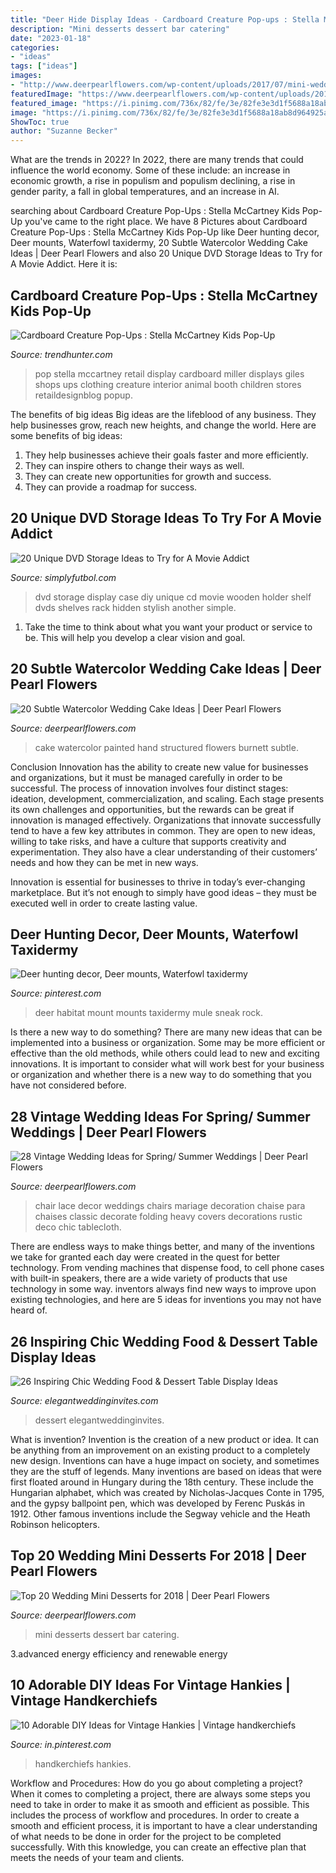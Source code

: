 ```yaml
---
title: "Deer Hide Display Ideas - Cardboard Creature Pop-ups : Stella Mccartney Kids Pop-up"
description: "Mini desserts dessert bar catering"
date: "2023-01-18"
categories:
- "ideas"
tags: ["ideas"]
images:
- "http://www.deerpearlflowers.com/wp-content/uploads/2017/07/mini-wedding-dessert-bar.jpg"
featuredImage: "https://www.deerpearlflowers.com/wp-content/uploads/2015/06/hand-painted-florals-structured-patterns-watercolor-wedding-cake.jpg"
featured_image: "https://i.pinimg.com/736x/82/fe/3e/82fe3e3d1f5688a18ab8d964925a3abb--home-craft-ideas-home-crafts.jpg"
image: "https://i.pinimg.com/736x/82/fe/3e/82fe3e3d1f5688a18ab8d964925a3abb--home-craft-ideas-home-crafts.jpg"
ShowToc: true
author: "Suzanne Becker"
---
```



What are the trends in 2022?
In 2022, there are many trends that could influence the world economy. Some of these include: an increase in economic growth, a rise in populism and populism declining, a rise in gender parity, a fall in global temperatures, and an increase in AI.

	

		
searching about Cardboard Creature Pop-Ups : Stella McCartney Kids Pop-Up you've came to the right place. We have 8 Pictures about Cardboard Creature Pop-Ups : Stella McCartney Kids Pop-Up like Deer hunting decor, Deer mounts, Waterfowl taxidermy, 20 Subtle Watercolor Wedding Cake Ideas | Deer Pearl Flowers and also 20 Unique DVD Storage Ideas to Try for A Movie Addict. Here it is:
		
    
## Cardboard Creature Pop-Ups : Stella McCartney Kids Pop-Up

<img loading=lazy src="http://cdn.trendhunterstatic.com/thumbs/stella-mccartney-kids-pop-up.jpeg" onerror="this.onerror=null;this.src='https://tse2.mm.bing.net/th?id=OIP.cz2gpY84RN3IK7gnIjW5xwHaJ4&amp;pid=15.1';" alt="Cardboard Creature Pop-Ups : Stella McCartney Kids Pop-Up">

_Source: trendhunter.com_

>pop stella mccartney retail display cardboard miller displays giles shops ups clothing creature interior animal booth children stores retaildesignblog popup. 

	

The benefits of big ideas
Big ideas are the lifeblood of any business. They help businesses grow, reach new heights, and change the world. Here are some benefits of big ideas:
1. They help businesses achieve their goals faster and more efficiently.
2. They can inspire others to change their ways as well.
3. They can create new opportunities for growth and success.
4. They can provide a roadmap for success.

    
## 20 Unique DVD Storage Ideas To Try For A Movie Addict

<img loading=lazy src="https://simplyfutbol.com/wp-content/uploads/2018/11/word-image-126.jpeg" onerror="this.onerror=null;this.src='https://tse1.mm.bing.net/th?id=OIP.hv4CY-5NEoQnXlxas805hAHaJ4&amp;pid=15.1';" alt="20 Unique DVD Storage Ideas to Try for A Movie Addict">

_Source: simplyfutbol.com_

>dvd storage display case diy unique cd movie wooden holder shelf dvds shelves rack hidden stylish another simple. 

	

1. Take the time to think about what you want your product or service to be. This will help you develop a clear vision and goal.

    
## 20 Subtle Watercolor Wedding Cake Ideas | Deer Pearl Flowers

<img loading=lazy src="https://www.deerpearlflowers.com/wp-content/uploads/2015/06/hand-painted-florals-structured-patterns-watercolor-wedding-cake.jpg" onerror="this.onerror=null;this.src='https://tse1.mm.bing.net/th?id=OIP.7YF4SFWb75WB83qxIX2RfgHaLe&amp;pid=15.1';" alt="20 Subtle Watercolor Wedding Cake Ideas | Deer Pearl Flowers">

_Source: deerpearlflowers.com_

>cake watercolor painted hand structured flowers burnett subtle. 

	

Conclusion
Innovation has the ability to create new value for businesses and organizations, but it must be managed carefully in order to be successful. The process of innovation involves four distinct stages: ideation, development, commercialization, and scaling. Each stage presents its own challenges and opportunities, but the rewards can be great if innovation is managed effectively.
Organizations that innovate successfully tend to have a few key attributes in common. They are open to new ideas, willing to take risks, and have a culture that supports creativity and experimentation. They also have a clear understanding of their customers’ needs and how they can be met in new ways.

 Innovation is essential for businesses to thrive in today’s ever-changing marketplace. But it’s not enough to simply have good ideas – they must be executed well in order to create lasting value.

    
## Deer Hunting Decor, Deer Mounts, Waterfowl Taxidermy

<img loading=lazy src="https://i.pinimg.com/736x/c9/47/1d/c9471d2cb52959661ad8bc9edba5629d.jpg" onerror="this.onerror=null;this.src='https://tse3.mm.bing.net/th?id=OIP.5YyucPh7OtJ9i0eimZshcwAAAA&amp;pid=15.1';" alt="Deer hunting decor, Deer mounts, Waterfowl taxidermy">

_Source: pinterest.com_

>deer habitat mount mounts taxidermy mule sneak rock. 

	

Is there a new way to do something?
There are many new ideas that can be implemented into a business or organization. Some may be more efficient or effective than the old methods, while others could lead to new and exciting innovations. It is important to consider what will work best for your business or organization and whether there is a new way to do something that you have not considered before.

    
## 28 Vintage Wedding Ideas For Spring/ Summer Weddings | Deer Pearl Flowers

<img loading=lazy src="http://www.deerpearlflowers.com/wp-content/uploads/2015/10/Heavy-Lace-vintage-wedding-chair-decor-ideas.jpg" onerror="this.onerror=null;this.src='https://tse4.mm.bing.net/th?id=OIP.MKKuWnV8Ach91tmVqjW4EQHaLG&amp;pid=15.1';" alt="28 Vintage Wedding Ideas for Spring/ Summer Weddings | Deer Pearl Flowers">

_Source: deerpearlflowers.com_

>chair lace decor weddings chairs mariage decoration chaise para chaises classic decorate folding heavy covers decorations rustic deco chic tablecloth. 

	

There are endless ways to make things better, and many of the inventions we take for granted each day were created in the quest for better technology. From vending machines that dispense food, to cell phone cases with built-in speakers, there are a wide variety of products that use technology in some way. inventors always find new ways to improve upon existing technologies, and here are 5 ideas for inventions you may not have heard of.

    
## 26 Inspiring Chic Wedding Food &amp; Dessert Table Display Ideas

<img loading=lazy src="https://www.elegantweddinginvites.com/wedding-blog/wp-content/uploads/2018/02/Amazing-Barn-Wedding-Dessert-Table-Ideas.jpg" onerror="this.onerror=null;this.src='https://tse1.mm.bing.net/th?id=OIP.imfDgeOSDTa-c8239qXXuQHaLH&amp;pid=15.1';" alt="26 Inspiring Chic Wedding Food &amp; Dessert Table Display Ideas">

_Source: elegantweddinginvites.com_

>dessert elegantweddinginvites. 

	

What is invention?
Invention is the creation of a new product or idea. It can be anything from an improvement on an existing product to a completely new design. Inventions can have a huge impact on society, and sometimes they are the stuff of legends.
Many inventions are based on ideas that were first floated around in Hungary during the 18th century. These include the Hungarian alphabet, which was created by Nicholas-Jacques Conte in 1795, and the gypsy ballpoint pen, which was developed by Ferenc Puskás in 1912. Other famous inventions include the Segway vehicle and the Heath Robinson helicopters.

    
## Top 20 Wedding Mini Desserts For 2018 | Deer Pearl Flowers

<img loading=lazy src="http://www.deerpearlflowers.com/wp-content/uploads/2017/07/mini-wedding-dessert-bar.jpg" onerror="this.onerror=null;this.src='https://tse1.mm.bing.net/th?id=OIP.HgmdD1msfBdACWqg_r6FpwHaLH&amp;pid=15.1';" alt="Top 20 Wedding Mini Desserts for 2018 | Deer Pearl Flowers">

_Source: deerpearlflowers.com_

>mini desserts dessert bar catering. 

	

3.advanced energy efficiency and renewable energy

    
## 10 Adorable DIY Ideas For Vintage Hankies | Vintage Handkerchiefs

<img loading=lazy src="https://i.pinimg.com/736x/82/fe/3e/82fe3e3d1f5688a18ab8d964925a3abb--home-craft-ideas-home-crafts.jpg" onerror="this.onerror=null;this.src='https://tse1.mm.bing.net/th?id=OIP.cTKWLzbc1VU_grI21Zv8rQDFE7&amp;pid=15.1';" alt="10 Adorable DIY Ideas for Vintage Hankies | Vintage handkerchiefs">

_Source: in.pinterest.com_

>handkerchiefs hankies. 

	

Workflow and Procedures: How do you go about completing a project?
When it comes to completing a project, there are always some steps you need to take in order to make it as smooth and efficient as possible. This includes the process of workflow and procedures. In order to create a smooth and efficient process, it is important to have a clear understanding of what needs to be done in order for the project to be completed successfully. With this knowledge, you can create an effective plan that meets the needs of your team and clients.

